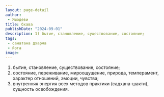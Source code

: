 ```yaml
---
layout: page-detail
author:
 - Яшодеви
title: бхава
publishDate: "2024-09-01"
description: 1) бытие, становление, существование, состояние;
tags:
 - санатана дхарма
 - йога
image: 
---
```


1) бытие, становление, существование, состояние;
2) состояние, переживание, мироощущение, природа, темперамент, характер отношений, эмоции, чувства;
3) внутренняя энергия всех методов практики (садхана-шакти), сущность освобождения.

